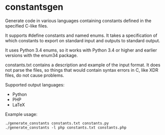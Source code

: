 # constantsgen

Generate code in various languages containing constants defined in the
specified C-like files.

It supports #define constants and named enums. It takes a specification
of which constants to export on standard input and outputs to standard
output.

It uses Python 3.4 enums, so it works with Python 3.4 or higher and
earlier versions with the enum34 package.

constants.txt contains a description and example of the input format.
It does not parse the files, so things that would contain syntax errors
in C, like XDR files, do not cause problems.

Supported output languages:

* Python
* PHP
* LaTeX

Example usage:

    ./generate_constants constants.txt constants.py
    ./generate_constants -l php constants.txt constants.php
